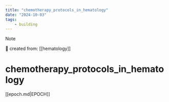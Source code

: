 ```yaml
---
title: "chemotherapy_protocols_in_hematology"
date: "2024-10-03"
tags:
    - building
---
```


> [!NOTE]
> 🌱 created from: [[hematology]]

# chemotherapy_protocols_in_hematology

[[epoch.md|EPOCH]]
